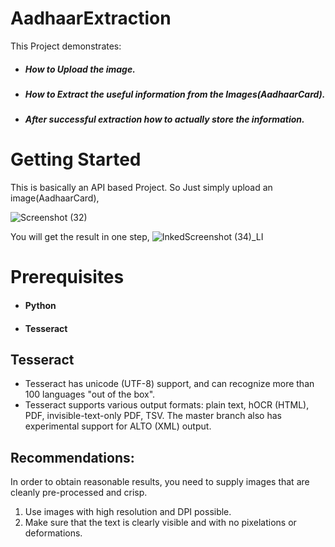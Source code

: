 # AadhaarExtraction

This Project demonstrates:
* ##### How to Upload the image.
* ##### How to Extract the useful information from the Images(AadhaarCard).
* ##### After successful extraction how to actually store the information.

# Getting Started

This is basically an API based Project. So Just simply upload an image(AadhaarCard),

![Screenshot (32)](https://user-images.githubusercontent.com/49297116/67531097-dfd59580-f6de-11e9-93d2-4369bc66fab1.png)

You will get the result in one step,
![InkedScreenshot (34)_LI](https://user-images.githubusercontent.com/49297116/67531974-4b6d3200-f6e2-11e9-9f35-a800a811958d.jpg)

# Prerequisites
* #### Python
* #### Tesseract
## Tesseract
* Tesseract has unicode (UTF-8) support, and can recognize more than 100 languages "out of the box".
* Tesseract supports various output formats: plain text, hOCR (HTML), PDF, invisible-text-only PDF, TSV. The master branch also has experimental support for ALTO (XML) output.


## Recommendations:
In order to obtain reasonable results, you need to supply images that are cleanly pre-processed and crisp.
   1) Use images with high resolution and DPI possible.
   2) Make sure that the text is clearly visible and with no pixelations or deformations.


